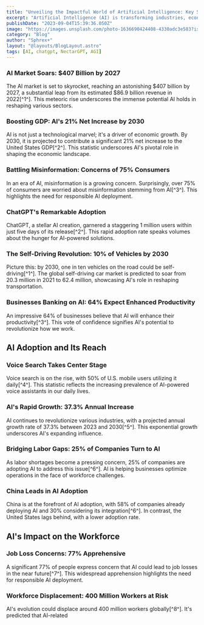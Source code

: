 ```yaml
---
title: "Unveiling the Impactful World of Artificial Intelligence: Key Stats and Trends"
excerpt: "Artificial Intelligence (AI) is transforming industries, economies, and the workforce at an unprecedented pace. Let's delve into the key statistics and trends that shed light on AI's remarkable growth and influence"
publishDate: "2023-09-04T15:39:36.050Z"
image: "https://images.unsplash.com/photo-1636690424408-4330adc3e583?ixlib=rb-4.0.3&ixid=M3wxMjA3fDB8MHxwaG90by1wYWdlfHx8fGVufDB8fHx8fA%3D%3D&auto=format&fit=crop&w=1470&q=80"
category: "Blog"
author: "Sphrex+"
layout: "@layouts/BlogLayout.astro"
tags: [AI, chatgpt, NectarGPT, AGI]
---
```


<h3 id="ai-market-soars-407-billion-by-2027">AI Market Soars: $407 Billion by 2027</h3>
<p>The AI market is set to skyrocket, reaching an astonishing $407 billion by 2027, a substantial leap from its estimated $86.9 billion revenue in 2022[^1^]. This meteoric rise underscores the immense potential AI holds in reshaping various sectors.</p>
<h3 id="boosting-gdp-ai-s-21-net-increase-by-2030">Boosting GDP: AI&#39;s 21% Net Increase by 2030</h3>
<p>AI is not just a technological marvel; it&#39;s a driver of economic growth. By 2030, it is projected to contribute a significant 21% net increase to the United States GDP[^2^]. This statistic underscores AI&#39;s pivotal role in shaping the economic landscape.</p>
<h3 id="battling-misinformation-concerns-of-75-consumers">Battling Misinformation: Concerns of 75% Consumers</h3>
<p>In an era of AI, misinformation is a growing concern. Surprisingly, over 75% of consumers are worried about misinformation stemming from AI[^3^]. This highlights the need for responsible AI deployment.</p>
<h3 id="chatgpt-s-remarkable-adoption">ChatGPT&#39;s Remarkable Adoption</h3>
<p>ChatGPT, a stellar AI creation, garnered a staggering 1 million users within just five days of its release[^2^]. This rapid adoption rate speaks volumes about the hunger for AI-powered solutions.</p>
<h3 id="the-self-driving-revolution-10-of-vehicles-by-2030">The Self-Driving Revolution: 10% of Vehicles by 2030</h3>
<p>Picture this: by 2030, one in ten vehicles on the road could be self-driving[^1^]. The global self-driving car market is predicted to soar from 20.3 million in 2021 to 62.4 million, showcasing AI&#39;s role in reshaping transportation.</p>
<h3 id="businesses-banking-on-ai-64-expect-enhanced-productivity">Businesses Banking on AI: 64% Expect Enhanced Productivity</h3>
<p>An impressive 64% of businesses believe that AI will enhance their productivity[^3^]. This vote of confidence signifies AI&#39;s potential to revolutionize how we work.</p>
<h2 id="ai-adoption-and-its-reach">AI Adoption and Its Reach</h2>
<h3 id="voice-search-takes-center-stage">Voice Search Takes Center Stage</h3>
<p>Voice search is on the rise, with 50% of U.S. mobile users utilizing it daily[^4^]. This statistic reflects the increasing prevalence of AI-powered voice assistants in our daily lives.</p>
<h3 id="ai-s-rapid-growth-37-3-annual-increase">AI&#39;s Rapid Growth: 37.3% Annual Increase</h3>
<p>AI continues to revolutionize various industries, with a projected annual growth rate of 37.3% between 2023 and 2030[^5^]. This exponential growth underscores AI&#39;s expanding influence.</p>
<h3 id="bridging-labor-gaps-25-of-companies-turn-to-ai">Bridging Labor Gaps: 25% of Companies Turn to AI</h3>
<p>As labor shortages become a pressing concern, 25% of companies are adopting AI to address this issue[^6^]. AI is helping businesses optimize operations in the face of workforce challenges.</p>
<h3 id="china-leads-in-ai-adoption">China Leads in AI Adoption</h3>
<p>China is at the forefront of AI adoption, with 58% of companies already deploying AI and 30% considering its integration[^6^]. In contrast, the United States lags behind, with a lower adoption rate.</p>
<h2 id="ai-s-impact-on-the-workforce">AI&#39;s Impact on the Workforce</h2>
<h3 id="job-loss-concerns-77-apprehensive">Job Loss Concerns: 77% Apprehensive</h3>
<p>A significant 77% of people express concern that AI could lead to job losses in the near future[^7^]. This widespread apprehension highlights the need for responsible AI deployment.</p>
<h3 id="workforce-displacement-400-million-workers-at-risk">Workforce Displacement: 400 Million Workers at Risk</h3>
<p>AI&#39;s evolution could displace around 400 million workers globally[^8^]. It&#39;s predicted that AI-related</p>
